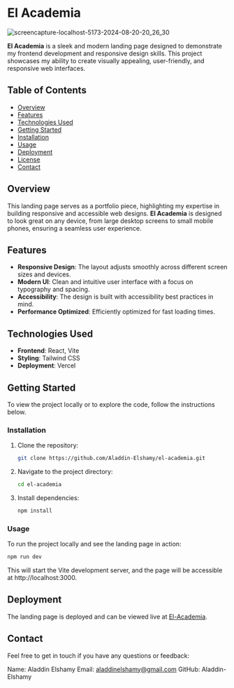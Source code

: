 # El Academia

![screencapture-localhost-5173-2024-08-20-20_26_30](https://github.com/user-attachments/assets/e734f597-5502-4b38-bfdd-118b6aa9adc3)

**El Academia** is a sleek and modern landing page designed to demonstrate my frontend development and responsive design skills. This project showcases my ability to create visually appealing, user-friendly, and responsive web interfaces.

## Table of Contents

- [Overview](#overview)
- [Features](#features)
- [Technologies Used](#technologies-used)
- [Getting Started](#getting-started)
- [Installation](#installation)
- [Usage](#usage)
- [Deployment](#deployment)
- [License](#license)
- [Contact](#contact)

## Overview

This landing page serves as a portfolio piece, highlighting my expertise in building responsive and accessible web designs. **El Academia** is designed to look great on any device, from large desktop screens to small mobile phones, ensuring a seamless user experience.

## Features

- **Responsive Design**: The layout adjusts smoothly across different screen sizes and devices.
- **Modern UI**: Clean and intuitive user interface with a focus on typography and spacing.
- **Accessibility**: The design is built with accessibility best practices in mind.
- **Performance Optimized**: Efficiently optimized for fast loading times.

## Technologies Used

- **Frontend**: React, Vite
- **Styling**: Tailwind CSS
- **Deployment**: Vercel

## Getting Started

To view the project locally or to explore the code, follow the instructions below.

### Installation

1. Clone the repository:

    ```bash
    git clone https://github.com/Aladdin-Elshamy/el-academia.git
    ```

2. Navigate to the project directory:

    ```bash
    cd el-academia
    ```

3. Install dependencies:

    ```bash
    npm install
    ```

### Usage

To run the project locally and see the landing page in action:

```bash
npm run dev
```

This will start the Vite development server, and the page will be accessible at http://localhost:3000.

## Deployment
The landing page is deployed and can be viewed live at [El-Academia](https://el-academia.vercel.app/).


## Contact

Feel free to get in touch if you have any questions or feedback:

Name: Aladdin Elshamy
Email: aladdinelshamy@gmail.com
GitHub: Aladdin-Elshamy
